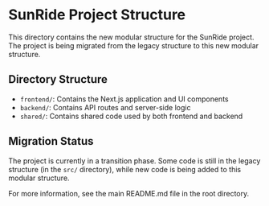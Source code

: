 # SunRide Project Structure

This directory contains the new modular structure for the SunRide project. The project is being migrated from the legacy structure to this new modular structure.

## Directory Structure

- `frontend/`: Contains the Next.js application and UI components
- `backend/`: Contains API routes and server-side logic
- `shared/`: Contains shared code used by both frontend and backend

## Migration Status

The project is currently in a transition phase. Some code is still in the legacy structure (in the `src/` directory), while new code is being added to this modular structure.

For more information, see the main README.md file in the root directory.
